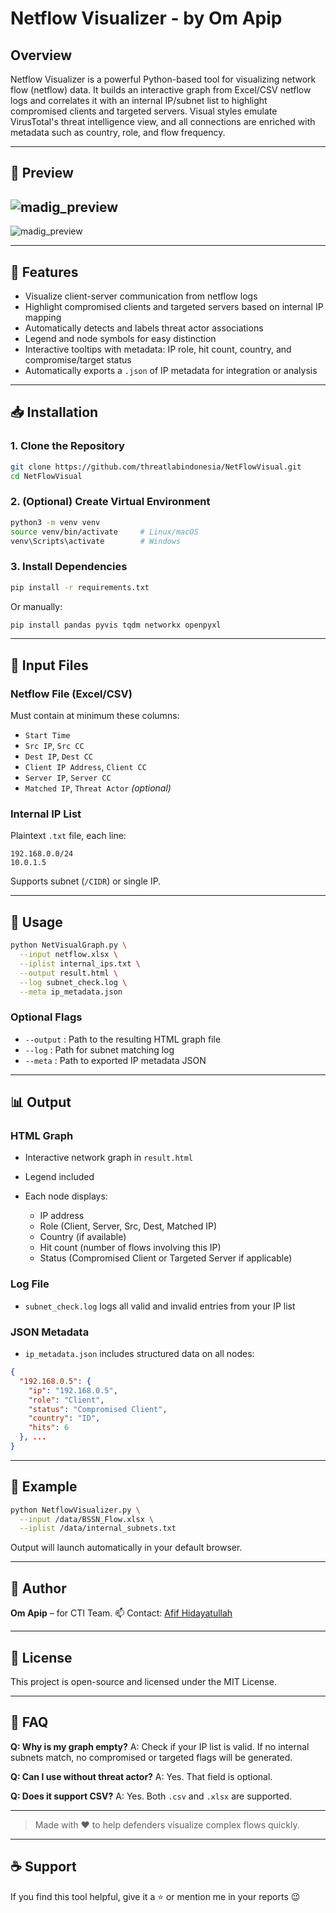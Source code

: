 # Netflow Visualizer - by Om Apip

## Overview
Netflow Visualizer is a powerful Python-based tool for visualizing network flow (netflow) data. It builds an interactive graph from Excel/CSV netflow logs and correlates it with an internal IP/subnet list to highlight compromised clients and targeted servers. Visual styles emulate VirusTotal's threat intelligence view, and all connections are enriched with metadata such as country, role, and flow frequency.

---

## 📸 Preview

![madig_preview](https://i.imgur.com/i2RGH2z.png)
---
![madig_preview](https://i.imgur.com/Srr3Eu9.png)

---

## 🎯 Features

* Visualize client-server communication from netflow logs
* Highlight compromised clients and targeted servers based on internal IP mapping
* Automatically detects and labels threat actor associations
* Legend and node symbols for easy distinction
* Interactive tooltips with metadata: IP role, hit count, country, and compromise/target status
* Automatically exports a `.json` of IP metadata for integration or analysis

---

## 📥 Installation

### 1. Clone the Repository

```bash
git clone https://github.com/threatlabindonesia/NetFlowVisual.git
cd NetFlowVisual
```

### 2. (Optional) Create Virtual Environment

```bash
python3 -m venv venv
source venv/bin/activate     # Linux/macOS
venv\Scripts\activate        # Windows
```

### 3. Install Dependencies

```bash
pip install -r requirements.txt
```

Or manually:

```bash
pip install pandas pyvis tqdm networkx openpyxl
```

---

## 📂 Input Files

### Netflow File (Excel/CSV)

Must contain at minimum these columns:

* `Start Time`
* `Src IP`, `Src CC`
* `Dest IP`, `Dest CC`
* `Client IP Address`, `Client CC`
* `Server IP`, `Server CC`
* `Matched IP`, `Threat Actor` *(optional)*

### Internal IP List

Plaintext `.txt` file, each line:

```
192.168.0.0/24
10.0.1.5
```

Supports subnet (`/CIDR`) or single IP.

---

## 🚀 Usage

```bash
python NetVisualGraph.py \
  --input netflow.xlsx \
  --iplist internal_ips.txt \
  --output result.html \
  --log subnet_check.log \
  --meta ip_metadata.json
```

### Optional Flags

* `--output` : Path to the resulting HTML graph file
* `--log`    : Path for subnet matching log
* `--meta`   : Path to exported IP metadata JSON

---

## 📊 Output

### HTML Graph

* Interactive network graph in `result.html`
* Legend included
* Each node displays:

  * IP address
  * Role (Client, Server, Src, Dest, Matched IP)
  * Country (if available)
  * Hit count (number of flows involving this IP)
  * Status (Compromised Client or Targeted Server if applicable)

### Log File

* `subnet_check.log` logs all valid and invalid entries from your IP list

### JSON Metadata

* `ip_metadata.json` includes structured data on all nodes:

```json
{
  "192.168.0.5": {
    "ip": "192.168.0.5",
    "role": "Client",
    "status": "Compromised Client",
    "country": "ID",
    "hits": 6
  }, ...
}
```

---

## 🧪 Example

```bash
python NetflowVisualizer.py \
  --input /data/BSSN_Flow.xlsx \
  --iplist /data/internal_subnets.txt
```

Output will launch automatically in your default browser.

---

## 👤 Author

**Om Apip** – for CTI Team.
📫 Contact: [Afif Hidayatullah](https://www.linkedin.com/in/afif-hidayatullah/)

---

## 📄 License

This project is open-source and licensed under the MIT License.

---

## 🙋 FAQ

**Q: Why is my graph empty?**
A: Check if your IP list is valid. If no internal subnets match, no compromised or targeted flags will be generated.

**Q: Can I use without threat actor?**
A: Yes. That field is optional.

**Q: Does it support CSV?**
A: Yes. Both `.csv` and `.xlsx` are supported.

---

> Made with ❤️ to help defenders visualize complex flows quickly.

---

## ☕ Support
If you find this tool helpful, give it a ⭐️ or mention me in your reports 😉
